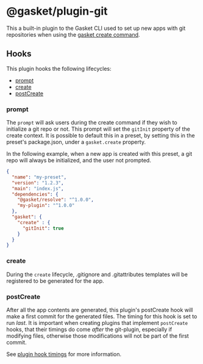 # @gasket/plugin-git

This a built-in plugin to the Gasket CLI used to set up new apps with git
repositories when using the [gasket create command].

## Hooks

This plugin hooks the following lifecycles:
- [prompt](#prompt)
- [create](#create)
- [postCreate](#postCreate)

### prompt

The `prompt` will ask users during the create command if they wish to
initialize a git repo or not. This prompt will set the `gitInit` property of
the create context. It is possible to default this in a preset, by setting this
in the preset's package.json, under a `gasket.create` property.

In the following example, when a new app is created with this preset, a git repo
will always be initialized, and the user not prompted.

```json
{
  "name": "my-preset",
  "version": "1.2.3",
  "main": "index.js",
  "dependencies": {
    "@gasket/resolve": "^1.0.0",
    "my-plugin": "^1.0.0"
  },
  "gasket": {
    "create" : {
      "gitInit": true
    }
  }
}
```

### create

During the `create` lifecycle, .gitignore and .gitattributes templates will be
registered to be generated for the app.

### postCreate

After all the app contents are generated, this plugin's postCreate hook will
make a first commit for the generated files. The timing for this hook is set
to run _last_. It is important when creating plugins that implement
`postCreate` hooks, that their timings do come _after_ the git-plugin,
especially if modifying files, otherwise those modifications will not be
part of the first commit.

See [plugin hook timings] for more information.


[gasket create command]:/packages/gasket-cli/README.md#gasket-create-appname
[plugin hook timings]:/packages/gasket-engine

